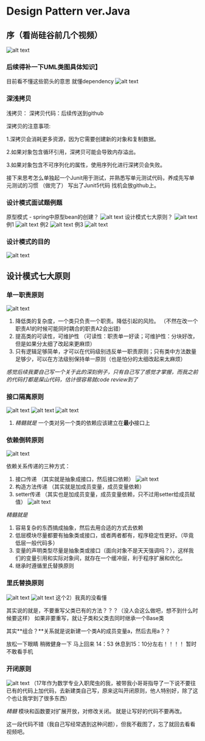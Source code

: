 # Design Pattern ver.Java

## 序（看尚硅谷前几个视频）

![alt text](image.png)

### 后续得补一下UML类图具体知识】
目前看不懂这些箭头的意思 就懂dependency
![alt text](image-11.png)

### 深浅拷贝
浅拷贝：
深拷贝代码：后续传送到github


深拷贝的注意事项:

1.深拷贝会消耗更多资源，因为它需要创建新的对象和复制数据。

2.如果对象包含循环引用，深拷贝可能会导致内存溢出。

3.如果对象包含不可序列化的属性，使用序列化进行深拷贝会失败。


接下来思考怎么单独起一个Junit用于测试，并熟悉写单元测试代码，养成先写单元测试的习惯
（做完了） 写出了Junit5代码 找机会放github上。

### 设计模式面试题例题

原型模式 - spring中原型bean的创建？
![alt text](image-1.png)
设计模式七大原则？
![alt text](image-3.png)
例1
![alt text](image-4.png)
例2
![alt text](image-5.png)
例3
![alt text](image-6.png)

### 设计模式的目的
![alt text](image-7.png)

## 设计模式七大原则
### 单一职责原则
![alt text](image-8.png)

1. 降低类的复杂度，一个类只负责一个职责。降低引起的风险。
    （不然在改一个职责A1的时候可能同时耦合的职责A2会出错）
2. 提高类的可读性，可维护性
    （可读性：职责单一好读；可维护性：分块好改，但是如果分太细了改起来更麻烦）
3. 只有逻辑足够简单，才可以在代码级别违反单一职责原则；只有类中方法数量足够少，可以在方法级别保持单一原则（也是怕分的太细改起来太麻烦）

*感觉后续我要自己写一个关于此的深刻例子，只有自己写了感觉才掌握，而我之前的代码打都是屎山代码，估计很容易就code review到了*

### 接口隔离原则
![alt text](image-9.png)
![alt text](image-10.png)
![alt text](image-12.png)

1. *精髓就是* 一个类对另一个类的依赖应该建立在**最小**接口上


### 依赖倒转原则
![alt text](image-13.png)

依赖关系传递的三种方式：
1. 接口传递 （其实就是抽象成接口，然后接口依赖）
   ![alt text](image-14.png)
2. 构造方法传递 （其实就是加成员变量，成员变量依赖）
3. setter传递 （其实也是加成员变量，成员变量依赖，只不过用setter给成员赋值）
   ![alt text](image-15.png)


*精髓就是* 
1. 容易复杂的东西搞成抽象，然后去用合适的方式去依赖
2. 低层模块尽量都要有抽象类或接口，或者两者都有，程序稳定性更好。（毕竟低层一般代码多）
3. 变量的声明类型尽量是抽象类或接口（面向对象不是天天强调吗？），这样我们的变量引用和实际对象间，就存在一个缓冲层，利于程序扩展和优化。
4. 继承时遵循里氏替换原则

### 里氏替换原则
![alt text](image-17.png)
![alt text](image-16.png)
这个2）我真的没看懂

其实说的就是，不要重写父类已有的方法？？？（没人会这么做吧，想不到什么时候要这样）
如果非要重写，就让子类和父类去同时继承一个Base类

其实**组合？**关系就是说新建一个类A的成员变量a，然后去用a？？


放松一下眼睛 稍微健身一下 马上回来 14：53 休息到15：10分左右！！！！
暂时不敢看手机

### 开闭原则
![alt text](image-18.png)
（17年作为数学专业入职爬虫的我，被带我小哥哥指导了一下说不要往已有的代码上加代码，去新建类自己写，原来这叫开闭原则，他人特别好，除了这个也让我学到了很多东西）

*精髓* 模块和函数要对扩展开放，对修改关闭。 就是让写好的代码不要再改。

这一段代码不错（我自己写经常遇到这种问题），但我不截图了，忘了就回去看看视频吧。

